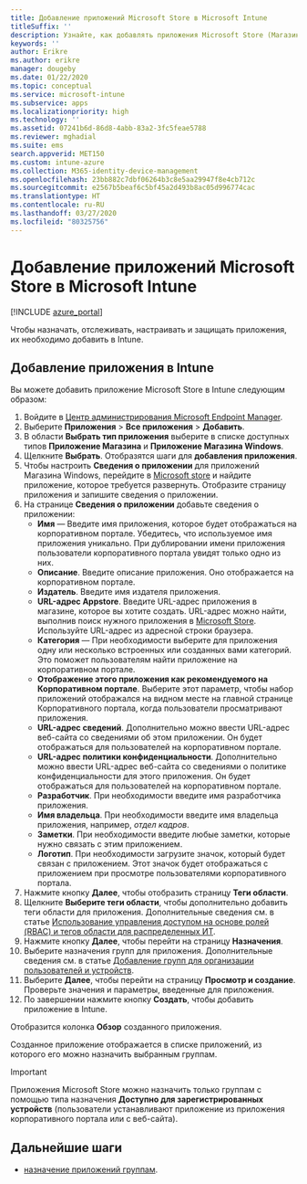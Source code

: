 ```yaml
---
title: Добавление приложений Microsoft Store в Microsoft Intune
titleSuffix: ''
description: Узнайте, как добавлять приложения Microsoft Store (Магазина Windows) в Microsoft Intune.
keywords: ''
author: Erikre
ms.author: erikre
manager: dougeby
ms.date: 01/22/2020
ms.topic: conceptual
ms.service: microsoft-intune
ms.subservice: apps
ms.localizationpriority: high
ms.technology: ''
ms.assetid: 07241b6d-86d8-4abb-83a2-3fc5feae5788
ms.reviewer: mghadial
ms.suite: ems
search.appverid: MET150
ms.custom: intune-azure
ms.collection: M365-identity-device-management
ms.openlocfilehash: 23bb882c7dbf06264b3c8e5aa29947f8e4cb712c
ms.sourcegitcommit: e2567b5beaf6c5bf45a2d493b8ac05d996774cac
ms.translationtype: HT
ms.contentlocale: ru-RU
ms.lasthandoff: 03/27/2020
ms.locfileid: "80325756"
---
```

# <a name="add-microsoft-store-apps-to-microsoft-intune"></a>Добавление приложений Microsoft Store в Microsoft Intune

[!INCLUDE [azure_portal](../includes/azure_portal.md)]

Чтобы назначать, отслеживать, настраивать и защищать приложения, их необходимо добавить в Intune. 

## <a name="add-an-app-to-intune"></a>Добавление приложения в Intune
Вы можете добавить приложение Microsoft Store в Intune следующим образом:

1. Войдите в [Центр администрирования Microsoft Endpoint Manager](https://go.microsoft.com/fwlink/?linkid=2109431).
2. Выберите **Приложения** > **Все приложения** > **Добавить**.
3. В области **Выбрать тип приложения** выберите в списке доступных типов **Приложение Магазина** и **Приложение Магазина Windows**.
4. Щелкните **Выбрать**. Отобразятся шаги для **добавления приложения**.
5. Чтобы настроить **Сведения о приложении** для приложений Магазина Windows, перейдите в [Microsoft store](https://www.microsoft.com/store/apps) и найдите приложение, которое требуется развернуть. Отобразите страницу приложения и запишите сведения о приложении. 
6. На странице **Сведения о приложении** добавьте сведения о приложении:
    - **Имя** — Введите имя приложения, которое будет отображаться на корпоративном портале. Убедитесь, что используемое имя приложения уникально. При дублировании имени приложения пользователи корпоративного портала увидят только одно из них.
    - **Описание**. Введите описание приложения. Оно отображается на корпоративном портале.
    - **Издатель**. Введите имя издателя приложения.
    - **URL-адрес Appstore**. Введите URL-адрес приложения в магазине, которое вы хотите создать. URL-адрес можно найти, выполнив поиск нужного приложения в [Microsoft Store](https://www.microsoft.com/store/apps). Используйте URL-адрес из адресной строки браузера.
    - **Категория** — При необходимости выберите для приложения одну или несколько встроенных или созданных вами категорий. Это поможет пользователям найти приложение на корпоративном портале.
    - **Отображение этого приложения как рекомендуемого на Корпоративном портале**. Выберите этот параметр, чтобы набор приложений отображался на видном месте на главной странице Корпоративного портала, когда пользователи просматривают приложения.
    - **URL-адрес сведений**. Дополнительно можно ввести URL-адрес веб-сайта со сведениями об этом приложении. Он будет отображаться для пользователей на корпоративном портале.
    - **URL-адрес политики конфиденциальности**. Дополнительно можно ввести URL-адрес веб-сайта со сведениями о политике конфиденциальности для этого приложения. Он будет отображаться для пользователей на корпоративном портале.
    - **Разработчик**. При необходимости введите имя разработчика приложения.
    - **Имя владельца**. При необходимости введите имя владельца приложения, например, *отдел кадров*.
    - **Заметки**. При необходимости введите любые заметки, которые нужно связать с этим приложением.
    - **Логотип**. При необходимости загрузите значок, который будет связан с приложением. Этот значок будет отображаться с приложением при просмотре пользователями корпоративного портала.
7. Нажмите кнопку **Далее**, чтобы отобразить страницу **Теги области**.
8. Щелкните **Выберите теги области**, чтобы дополнительно добавить теги области для приложения. Дополнительные сведения см. в статье [Использование управления доступом на основе ролей (RBAC) и тегов области для распределенных ИТ](../fundamentals/scope-tags.md).
9. Нажмите кнопку **Далее**, чтобы перейти на страницу **Назначения**.
10. Выберите назначения групп для приложения. Дополнительные сведения см. в статье [Добавление групп для организации пользователей и устройств](../fundamentals/groups-add.md). 
11. Выберите **Далее**, чтобы перейти на страницу **Просмотр и создание**. Проверьте значения и параметры, введенные для приложения.
12. По завершении нажмите кнопку **Создать**, чтобы добавить приложение в Intune.

Отобразится колонка **Обзор** созданного приложения.

Созданное приложение отображается в списке приложений, из которого его можно назначить выбранным группам.

> [!IMPORTANT]
> Приложения Microsoft Store можно назначить только группам с помощью типа назначения **Доступно для зарегистрированных устройств** (пользователи устанавливают приложение из приложения корпоративного портала или с веб-сайта).

## <a name="next-steps"></a>Дальнейшие шаги

- [назначение приложений группам](apps-deploy.md).
